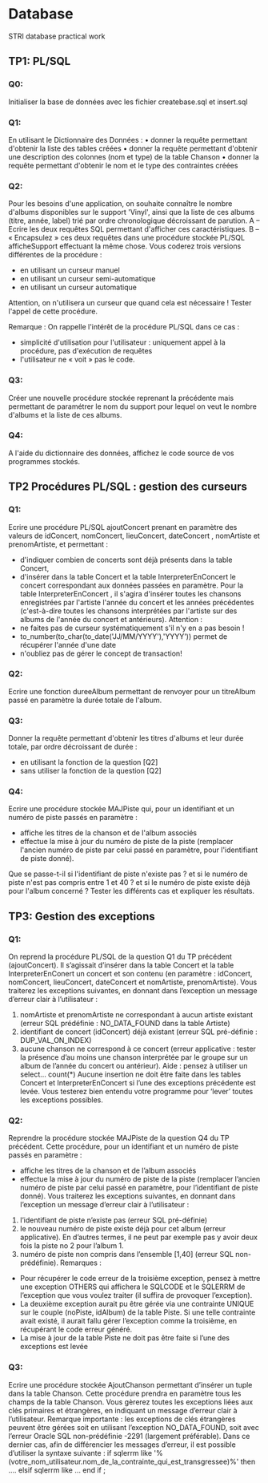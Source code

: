 # Database

STRI database practical work

## TP1: PL/SQL

### Q0:

Initialiser la base de données avec les fichier createbase.sql et insert.sql

### Q1:

En utilisant le Dictionnaire des Données : • donner la requête permettant d'obtenir la liste des tables créées • donner la requête permettant d'obtenir une description des colonnes (nom et type) de la table Chanson • donner la requête permettant d'obtenir le nom et le type des contraintes créées

### Q2:

Pour les besoins d'une application, on souhaite connaître le nombre d'albums disponibles sur le support 'Vinyl', ainsi que la liste de ces albums (titre, année, label) trié par ordre chronologique décroissant de parution. A – Ecrire les deux requêtes SQL permettant d'afficher ces caractéristiques. B – « Encapsulez » ces deux requêtes dans une procédure stockée PL/SQL afficheSupport effectuant la même chose. Vous coderez trois versions différentes de la procédure :

- en utilisant un curseur manuel
- en utilisant un curseur semi-automatique
- en utilisant un curseur automatique

Attention, on n'utilisera un curseur que quand cela est nécessaire ! Tester l'appel de cette procédure.

Remarque : On rappelle l'intérêt de la procédure PL/SQL dans ce cas :

- simplicité d'utilisation pour l'utilisateur : uniquement appel à la procédure, pas d'exécution de requêtes
- l'utilisateur ne « voit » pas le code.

### Q3:

Créer une nouvelle procédure stockée reprenant la précédente mais permettant de paramétrer le nom du support pour lequel on veut le nombre d'albums et la liste de ces albums.

### Q4:

A l'aide du dictionnaire des données, affichez le code source de vos programmes stockés.

## TP2 Procédures PL/SQL : gestion des curseurs

### Q1:

Ecrire une procédure PL/SQL ajoutConcert prenant en paramètre des valeurs de idConcert, nomConcert, lieuConcert, dateConcert , nomArtiste et prenomArtiste, et permettant :

- d'indiquer combien de concerts sont déjà présents dans la table Concert,
- d'insérer dans la table Concert et la table InterpreterEnConcert le concert correspondant aux données passées en paramètre. Pour la table InterpreterEnConcert , il s'agira d'insérer toutes les chansons enregistrées par l'artiste l'année du concert et les années précédentes (c'est-à-dire toutes les chansons interprétées par l'artiste sur des albums de l'année du concert et antérieurs). Attention :
- ne faites pas de curseur systématiquement s'il n'y en a pas besoin !
- to_number(to_char(to_date('JJ/MM/YYYY'),'YYYY')) permet de récupérer l'année d'une date
- n'oubliez pas de gérer le concept de transaction!

### Q2:

Ecrire une fonction dureeAlbum permettant de renvoyer pour un titreAlbum passé en paramètre la durée totale de l'album.

### Q3:

Donner la requête permettant d'obtenir les titres d'albums et leur durée totale, par ordre décroissant de durée :

- en utilisant la fonction de la question [Q2]
- sans utiliser la fonction de la question [Q2]

### Q4:

Ecrire une procédure stockée MAJPiste qui, pour un identifiant et un numéro de piste passés en paramètre :

- affiche les titres de la chanson et de l'album associés
- effectue la mise à jour du numéro de piste de la piste (remplacer l'ancien numéro de piste par celui passé en paramètre, pour l'identifiant de piste donné).

Que se passe-t-il si l'identifiant de piste n'existe pas ? et si le numéro de piste n'est pas compris entre 1 et 40 ? et si le numéro de piste existe déjà pour l'album concerné ? Tester les différents cas et expliquer les résultats.

## TP3: Gestion des exceptions

### Q1:

On reprend la procédure PL/SQL de la question Q1 du TP précédent (ajoutConcert).
Il s’agissait d’insérer dans la table Concert et la table InterpreterEnConert un concert
et son contenu (en paramètre : idConcert, nomConcert, lieuConcert,
dateConcert et nomArtiste, prenomArtiste).
Vous traiterez les exceptions suivantes, en donnant dans l’exception un message d’erreur
clair à l’utilisateur :
1. nomArtiste et prenomArtiste ne correspondant à aucun artiste existant (erreur
SQL prédéfinie : NO_DATA_FOUND dans la table Artiste)
2. identifiant de concert (idConcert) déjà existant (erreur SQL pré-définie :
DUP_VAL_ON_INDEX)
3. aucune chanson ne correspond à ce concert (erreur applicative : tester la présence d’au
moins une chanson interprétée par le groupe sur un album de l’année du concert ou
antérieur).
Aide : pensez à utiliser un select… count(\*)
Aucune insertion ne doit être faite dans les tables Concert et InterpreterEnConcert si
l’une des exceptions précédente est levée.
Vous testerez bien entendu votre programme pour ‘lever’ toutes les exceptions possibles.

### Q2:

Reprendre la procédure stockée MAJPiste de la question Q4 du TP précédent. Cette
procédure, pour un identifiant et un numéro de piste passés en paramètre :
- affiche les titres de la chanson et de l’album associés
- effectue la mise à jour du numéro de piste de la piste (remplacer l’ancien numéro de
piste par celui passé en paramètre, pour l’identifiant de piste donné).
Vous traiterez les exceptions suivantes, en donnant dans l’exception un message d’erreur
clair à l’utilisateur :
1. l’identifiant de piste n’existe pas (erreur SQL pré-définie)
2. le nouveau numéro de piste existe déjà pour cet album (erreur applicative). En d’autres
termes, il ne peut par exemple pas y avoir deux fois la piste no 2 pour l’album 1.
3. numéro de piste non compris dans l’ensemble [1,40] (erreur SQL non-prédéfinie).
Remarques :
- Pour récupérer le code erreur de la troisième exception, pensez à mettre une exception
OTHERS qui affichera le SQLCODE et le SQLERRM de l’exception que vous voulez
traiter (il suffira de provoquer l’exception).
- La deuxième exception aurait pu être gérée via une contrainte UNIQUE sur le couple
(noPiste, idAlbum) de la table Piste. Si une telle contrainte avait existé, il
aurait fallu gérer l’exception comme la troisième, en récupérant le code erreur généré.
- La mise à jour de la table Piste ne doit pas être faite si l’une des exceptions est levée

### Q3:

Ecrire une procédure stockée AjoutChanson permettant d’insérer un tuple dans la table
Chanson. Cette procédure prendra en paramètre tous les champs de la table Chanson.
Vous gèrerez toutes les exceptions liées aux clés primaires et étrangères, en indiquant un
message d’erreur clair à l’utilisateur.
Remarque importante : les exceptions de clés étrangères peuvent être gérées soit en utilisant
l’exception NO_DATA_FOUND, soit avec l’erreur Oracle SQL non-prédéfinie -2291 (largement
préférable). Dans ce dernier cas, afin de différencier les messages d’erreur, il est possible
d’utiliser la syntaxe suivante :
if sqlerrm like
'%(votre_nom_utilisateur.nom_de_la_contrainte_qui_est_transgressee)%'
then ….
elsif sqlerrm like …
end if ;
